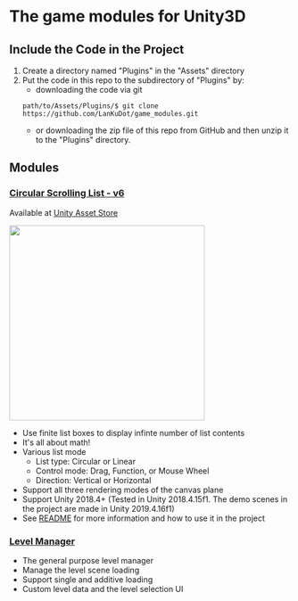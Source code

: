 # The game modules for Unity3D

## Include the Code in the Project

1. Create a directory named "Plugins" in the "Assets" directory
2. Put the code in this repo to the subdirectory of "Plugins" by:
    * downloading the code via git
    ```
    path/to/Assets/Plugins/$ git clone https://github.com/LanKuDot/game_modules.git
    ```
    * or downloading the zip file of this repo from GitHub and then unzip it to the "Plugins" directory.

## Modules

### [Circular Scrolling List - v6](CircularScrollingList/)

Available at [Unity Asset Store](https://u3d.as/2jZ9)

<img src="https://i.imgur.com/DCom1g9.gif" width=350px />

- Use finite list boxes to display infinte number of list contents
- It's all about math!
- Various list mode
  - List type: Circular or Linear
  - Control mode: Drag, Function, or Mouse Wheel
  - Direction: Vertical or Horizontal
- Support all three rendering modes of the canvas plane
- Support Unity 2018.4+ (Tested in Unity 2018.4.15f1. The demo scenes in the project are made in Unity 2019.4.16f1)
- See [README](CircularScrollingList/README.md) for more information and how to use it in the project

### [Level Manager](LevelManager/)

- The general purpose level manager
- Manage the level scene loading
- Support single and additive loading
- Custom level data and the level selection UI
